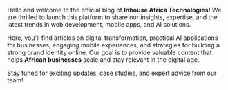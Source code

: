Hello and welcome to the official blog of **Inhouse Africa Technologies!** We are thrilled to launch this platform to share our insights, expertise, and the latest trends in web development, mobile apps, and AI solutions.

Here, you'll find articles on digital transformation, practical AI applications for businesses, engaging mobile experiences, and strategies for building a strong brand identity online. Our goal is to provide valuable content that helps **African businesses** scale and stay relevant in the digital age.

Stay tuned for exciting updates, case studies, and expert advice from our team!
